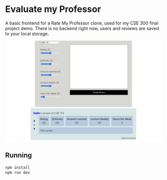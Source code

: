 # Evaluate my Professor

A basic frontend for a Rate My Professor clone, used for my CSE 300 final project demo. There is no backend right now, users and reviews are saved to your local storage.


![](demo.png)

## Running
```shell
npm install
npm run dev
```